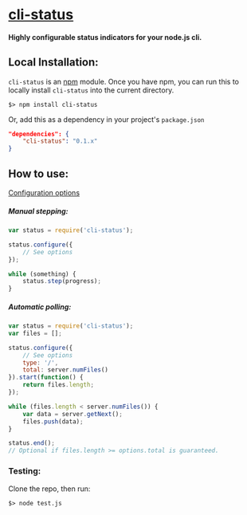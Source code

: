 # [cli-status](https://npmjs.org/package/cli-status)


#### Highly configurable status indicators for your node.js cli.


## Local Installation:

`cli-status` is an [npm](https://npmjs.org/) module. Once you have npm, you can run this to locally install `cli-status` into the current directory.

    $> npm install cli-status

Or, add this as a dependency in your project's `package.json`

```json
"dependencies": {
	"cli-status": "0.1.x"
}
```

## How to use:

[Configuration options](https://github.com/Fishrock123/cli-status/blob/master/index.js#L75)

##### Manual stepping:
```js
var status = require('cli-status');

status.configure({
	// See options
});

while (something) {
	status.step(progress);
}
```

##### Automatic polling:
```js
var status = require('cli-status');
var files = [];

status.configure({
	// See options
	type: '/',
    total: server.numFiles()
}).start(function() {
	return files.length;
});

while (files.length < server.numFiles()) {
	var data = server.getNext();
	files.push(data);
}

status.end();
// Optional if files.length >= options.total is guaranteed.
```

### Testing:

Clone the repo, then run:

    $> node test.js
